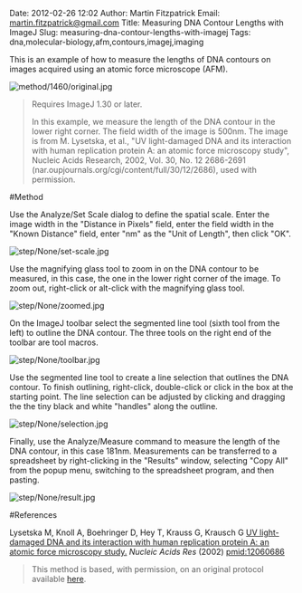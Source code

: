 Date: 2012-02-26 12:02
Author: Martin Fitzpatrick
Email: martin.fitzpatrick@gmail.com
Title: Measuring DNA Contour Lengths with ImageJ
Slug: measuring-dna-contour-lengths-with-imagej
Tags: dna,molecular-biology,afm,contours,imagej,imaging

This is an example of how to measure the lengths of DNA contours on images acquired using an atomic force microscope (AFM). 


![method/1460/original.jpg](/images/method/1460/original.jpg)



>Requires ImageJ 1.30 or later. 
>
>In this example, we measure the length of the DNA contour in the lower right corner. The field width of the image is 500nm. The image is from M. Lysetska, et al., "UV light-damaged DNA and its interaction with human replication protein A: an atomic force microscopy study", Nucleic Acids Research, 2002, Vol. 30, No. 12 2686-2691 (nar.oupjournals.org/cgi/content/full/30/12/2686), used with permission. 




#Method

Use the Analyze/Set Scale dialog to define the spatial scale. Enter the image width in the "Distance in Pixels" field, enter the field width in the "Known Distance" field, enter "nm" as the "Unit of Length", then click "OK". 

![step/None/set-scale.jpg](/images/step/None/set-scale.jpg)



Use the magnifying glass tool to zoom in on the DNA contour to be measured, in this case, the one in the lower right corner of the image. To zoom out, right-click or alt-click with the magnifying glass tool. 

![step/None/zoomed.jpg](/images/step/None/zoomed.jpg)



On the ImageJ toolbar select the segmented line tool (sixth tool from the left) to outline the DNA contour. The three tools on the right end of the toolbar are tool macros. 

![step/None/toolbar.jpg](/images/step/None/toolbar.jpg)



Use the segmented line tool to create a line selection that outlines the DNA contour. To finish outlining, right-click, double-click or click in the box at the starting point. The line selection can be adjusted by clicking and dragging the the tiny black and white "handles" along the outline. 

![step/None/selection.jpg](/images/step/None/selection.jpg)



Finally, use the Analyze/Measure command to measure the length of the DNA contour, in this case 181nm. Measurements can be transferred to a spreadsheet by right-clicking in the "Results" window, selecting "Copy All" from the popup menu, switching to the spreadsheet program, and then pasting. 

![step/None/result.jpg](/images/step/None/result.jpg)





#References


Lysetska M, Knoll A, Boehringer D, Hey T, Krauss G, Krausch G [UV light-damaged DNA and its interaction with human replication protein A: an atomic force microscopy study.](http://www.ncbi.nlm.nih.gov/pubmed/12060686) _Nucleic Acids Res_ (2002)
[pmid:12060686](http://www.ncbi.nlm.nih.gov/pubmed/12060686)





>This method is based, with permission, on an original protocol available [here](http://rsbweb.nih.gov/ij/docs/examples/dna-contours/index.html).

